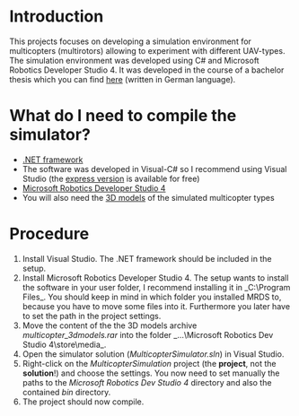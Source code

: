 # Introduction #
This projects focuses on developing a simulation environment for multicopters (multirotors) allowing to experiment with different UAV-types. The simulation environment was developed using C# and Microsoft Robotics Developer Studio 4. It was developed in the course of a bachelor thesis which you can find [here](https://dl.dropboxusercontent.com/u/15145382/bachelorarbeit_martinkuehn.pdf) (written in German language).

# What do I need to compile the simulator? #
  * [.NET framework](http://www.microsoft.com/en-us/download/details.aspx?id=30653)
  * The software was developed in Visual-C# so I recommend using Visual Studio (the [express version](http://www.microsoft.com/visualstudio/eng/downloads#d-2013-express) is available for free)
  * [Microsoft Robotics Developer Studio 4](http://www.microsoft.com/robotics/)
  * You will also need the [3D models](https://dl.dropboxusercontent.com/u/15145382/multicopter_3dmodels.rar) of the simulated multicopter types

# Procedure #
  1. Install Visual Studio. The .NET framework should be included in the setup.
  1. Install Microsoft Robotics Developer Studio 4. The setup wants to install the software in your user folder, I recommend installing it in _C:\Program Files\_. You should keep in mind in which folder you installed MRDS to, because you have to move some files into it. Furthermore you later have to set the path in the project settings.
  1. Move the content of the the 3D models archive _multicopter\_3dmodels.rar_ into the folder _...\Microsoft Robotics Dev Studio 4\store\media\_.
  1. Open the simulator solution (_MulticopterSimulator.sln_) in Visual Studio.
  1. Right-click on the _MulticopterSimulation_ project (the **project**, not the **solution**!) and choose the settings. You now need to set manually the paths to the _Microsoft Robotics Dev Studio 4_ directory and also the contained _bin_ directory.
  1. The project should now compile.